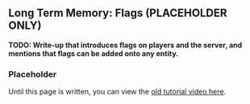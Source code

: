 Long Term Memory: Flags (PLACEHOLDER ONLY)
-----------------------

**TODO: Write-up that introduces flags on players and the server, and mentions that flags can be added onto any entity.**

### Placeholder

Until this page is written, you can view the [old tutorial video here](https://one.denizenscript.com/denizen/vids/Memory%20(Flags%20and%20Definitions)).
